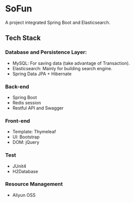 # SoFun
A project integrated Spring Boot and Elasticsearch.
## Tech Stack
### Database and Persistence Layer:
- MySQL: For saving data (take advantage of Transaction).
- Elasticsearch: Mainly for building search engine.
- Spring Data JPA + Hibernate
### Back-end
- Spring Boot
- Redis session
- Restful API and Swagger
### Front-end
- Template: Thymeleaf
- UI: Bootstrap
- DOM: jQuery
### Test
- JUnit4
- H2Database
### Resource Management
- Aliyun OSS